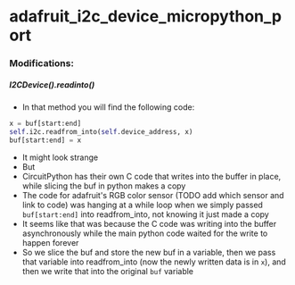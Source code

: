 # adafruit_i2c_device_micropython_port

### Modifications:

##### I2CDevice().readinto()
- In that method you will find the following code:
```python
x = buf[start:end]
self.i2c.readfrom_into(self.device_address, x)
buf[start:end] = x
```
- It might look strange
- But
- CircuitPython has their own C code that writes into the buffer in place, while slicing the buf in python makes a copy
- The code for adafruit's RGB color sensor (TODO add which sensor and link to code) was hanging at a while loop when we simply passed `buf[start:end]` into readfrom_into, not knowing it just made a copy
- It seems like that was because the C code was writing into the buffer asynchronously while the main python code waited for the write to happen forever
- So we slice the buf and store the new buf in a variable, then we pass that variable into readfrom_into (now the newly written data is in `x`), and then we write that into the original `buf` variable
